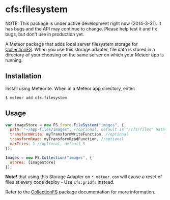 cfs:filesystem
=========================

NOTE: This package is under active development right now (2014-3-31). It has
bugs and the API may continue to change. Please help test it and fix bugs,
but don't use in production yet.

A Meteor package that adds local server filesystem storage for
[CollectionFS](https://github.com/CollectionFS/Meteor-CollectionFS). When you
use this storage adapter, file data is stored in a directory of your choosing
on the same server on which your Meteor app is running.

## Installation

Install using Meteorite. When in a Meteor app directory, enter:

```
$ meteor add cfs:filesystem
```

## Usage

```js
var imageStore = new FS.Store.FileSystem("images", {
  path: "~/app-files/images", //optional, default is "/cfs/files" path within app container
  transformWrite: myTransformWriteFunction, //optional
  transformRead: myTransformReadFunction, //optional
  maxTries: 1 //optional, default 5
});

Images = new FS.Collection("images", {
  stores: [imageStore]
});
```

__Note!__ that using this Storage Adapter on `*.meteor.com` will cause a reset of files at every code deploy - Use `cfs:gridfs` instead.

Refer to the [CollectionFS](https://github.com/CollectionFS/Meteor-CollectionFS)
package documentation for more information.
